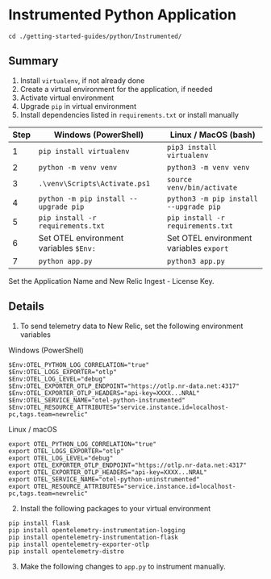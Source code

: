 # Instrumented Python Application
```
cd ./getting-started-guides/python/Instrumented/
```

## Summary
1. Install `virtualenv`, if not already done
2. Create a virtual environment for the application, if needed
3. Activate virtual environment
4. Upgrade `pip` in virtual environment
5. Install dependencies listed in `requirements.txt` or install manually

| Step | Windows (PowerShell)                     | Linux / MacOS (bash)                      |
|------|------------------------------------------|-------------------------------------------|
| 1    | `pip install virtualenv`                 | `pip3 install virtualenv`                 |
| 2    | `python -m venv venv`                    | `python3 -m venv venv`                    |
| 3    | `.\venv\Scripts\Activate.ps1`            | `source venv/bin/activate`                |
| 4    | `python -m pip install --upgrade pip`    | `python3 -m pip install --upgrade pip`    |
| 5    | `pip install -r requirements.txt`        | `pip install -r requirements.txt`         |
| 6    | Set OTEL environment variables `$Env:`   | Set OTEL environment variables `export`   |
| 7    | `python app.py`                          | `python3 app.py`                          |

Set the Application Name and New Relic Ingest - License Key.

## Details
1. To send telemetry data to New Relic, set the following environment variables

Windows (PowerShell)
```
$Env:OTEL_PYTHON_LOG_CORRELATION="true"
$Env:OTEL_LOGS_EXPORTER="otlp"
$Env:OTEL_LOG_LEVEL="debug"
$Env:OTEL_EXPORTER_OTLP_ENDPOINT="https://otlp.nr-data.net:4317"
$Env:OTEL_EXPORTER_OTLP_HEADERS="api-key=XXXX...NRAL"
$Env:OTEL_SERVICE_NAME="otel-python-instrumented"
$Env:OTEL_RESOURCE_ATTRIBUTES="service.instance.id=localhost-pc,tags.team=newrelic"
```

Linux / macOS
```
export OTEL_PYTHON_LOG_CORRELATION="true"
export OTEL_LOGS_EXPORTER="otlp"
export OTEL_LOG_LEVEL="debug"
export OTEL_EXPORTER_OTLP_ENDPOINT="https://otlp.nr-data.net:4317"
export OTEL_EXPORTER_OTLP_HEADERS="api-key=XXXX...NRAL"
export OTEL_SERVICE_NAME="otel-python-uninstrumented"
export OTEL_RESOURCE_ATTRIBUTES="service.instance.id=localhost-pc,tags.team=newrelic"
```

2. Install the following packages to your virtual environment
```
pip install flask
pip install opentelemetry-instrumentation-logging
pip install opentelemetry-instrumentation-flask
pip install opentelemetry-exporter-otlp
pip install opentelemetry-distro
```

3. Make the following changes to `app.py` to instrument manually.